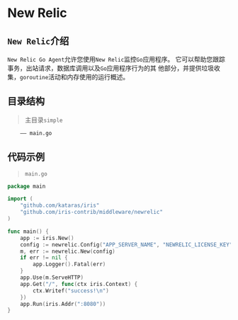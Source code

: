 # New Relic
## `New Relic`介绍
`New Relic Go Agent`允许您使用`New Relic`监控`Go`应用程序。 它可以帮助您跟踪事务，出站请求，数据库调用以及`Go`应用程序行为的其
他部分，并提供垃圾收集，`goroutine`活动和内存使用的运行概述。
## 目录结构
> 主目录`simple`

```html
    —— main.go
```
## 代码示例 
> `main.go`

```go
package main

import (
	"github.com/kataras/iris"
	"github.com/iris-contrib/middleware/newrelic"
)

func main() {
	app := iris.New()
	config := newrelic.Config("APP_SERVER_NAME", "NEWRELIC_LICENSE_KEY")
	m, err := newrelic.New(config)
	if err != nil {
		app.Logger().Fatal(err)
	}
	app.Use(m.ServeHTTP)
	app.Get("/", func(ctx iris.Context) {
		ctx.Writef("success!\n")
	})
	app.Run(iris.Addr(":8080"))
}
```